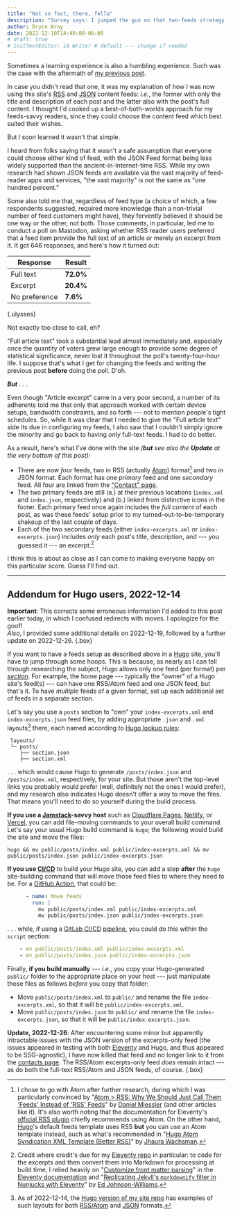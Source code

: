 ```yaml
---
title: "Not so fast, there, fella"
description: "Survey says: I jumped the gun on that two-feeds strategy I mentioned in the previous post."
author: Bryce Wray
date: 2022-12-10T14:40:00-06:00
# draft: true
# initTextEditor: iA Writer # default --- change if needed
---
```


Sometimes a learning experience is also a humbling experience. Such was the case with the aftermath of [my previous post](/posts/2022/12/why-have-both-rss-json-feeds/).
<!--more-->

In case you didn't read that one, it was my explanation of how I was now using this site's [RSS](https://www.rssboard.org/rss-specification) and [JSON](https://jsonfeed.org/) content feeds: *i.e.*, the former with only the title and description of each post and the latter also with the post's full content. I thought I'd cooked up a best-of-both-worlds approach for my feeds-savvy readers, since they could choose the content feed which best suited their wishes.

But I soon learned it wasn't that simple.

I heard from folks saying that it wasn't a safe assumption that everyone could choose either kind of feed, with the JSON Feed format being less widely supported than the ancient-in-Internet-time RSS. While my own research had shown JSON feeds are available via the vast majority of feed-reader apps and services, "the vast majority" is not the same as "one hundred percent."

Some also told me that, regardless of feed type (a choice of which, a few respondents suggested, required more knowledge than a non-trivial number of feed customers might have), they fervently believed it should be one way or the other, not both. Those comments, in particular, led me to conduct a poll on Mastodon, asking whether RSS reader users preferred that a feed item provide the full text of an article or merely an excerpt from it. It got 646 responses, and here's how it turned out:

| Response      | Result    |
| ------------- | --------- |
| Full text     | **72.0%** |
| Excerpt       | **20.4%** |
| No preference | **7.6%**  |

{.ulysses}

<!--
https://fosstodon.org/@BryceWrayTX/109485575488763076
Final results:
- Full article text: 72.0% (screen: 72%)
- Article excerpt:   20.4% (screen: 20%)
- No preference:      7.6% (screen:  8%)
Total votes: 646 people
-->

Not exactly too close to call, eh?

"Full article text" took a substantial lead almost immediately and, especially once the quantity of voters grew large enough to provide some degree of statistical significance, never lost it throughout the poll's twenty-four-hour life. I suppose that's what I get for changing the feeds and writing the previous post **before** doing the poll. D'oh.

***But*** . . .

Even though "Article excerpt" came in a very poor second, a number of its adherents told me that only that approach worked with certain device setups, bandwidth constraints, and so forth --- not to mention people's tight schedules. So, while it was clear that I needed to give the "Full article text" side its due in configuring my feeds, I also saw that I couldn't simply ignore the minority and go back to having *only* full-text feeds. I had to do better.

As a result, here's what I've done with the site *(**but** see also the **Update** at the very bottom of this post)*:

- There are now *four* feeds, two in RSS (actually [Atom](https://en.wikipedia.org/wiki/Atom_(web_standard))) format[^Atom] and two in JSON format. Each format has one *primary* feed and one *secondary* feed. All four are linked from the ["Contact" page](/contact/).
- The two primary feeds are still (a.) at their previous locations (`index.xml` and `index.json`, respectively) and (b.) linked from distinctive icons in the footer. Each primary feed once again includes the *full content* of each post, as was these feeds' setup prior to my turned-out-to-be-temporary shakeup of the last couple of days.
- Each of the two secondary feeds (either `index-excerpts.xml` or `index-excerpts.json`) includes *only* each post's title, description, and --- you guessed it --- an excerpt.[^credit]

[^Atom]: I chose to go with Atom after further research, during which I was particularly convinced by "[Atom > RSS: Why We Should Just Call Them 'Feeds' Instead of 'RSS' Feeds](https://danielmiessler.com/blog/atom-rss-why-we-should-just-call-them-feeds-instead-of-rss-feeds/)" by [Daniel Miessler](https://danielmiessler.com/) (and other articles like it). It's also worth noting that the documentation for Eleventy's [official RSS plugin](https://www.11ty.dev/docs/plugins/rss/) chiefly recommends using Atom. On the other hand, [Hugo](https://gohugo.io)'s default feeds template uses RSS **but** you can use an Atom template instead, such as what's recommended in "[Hugo Atom Syndication XML Template (Better RSS)](https://www.jhaurawachsman.com/hugo-atom-syndication-xml-template/)" by [Jhaura Wachsman](https://www.jhaurawachsman.com/).

[^credit]: Credit where credit's due for my [Eleventy repo](https://github.com/brycewray/eleventy_site) in particular: to code for the excerpts and then convert them into Markdown for processing at build time, I relied heavily on "[Customize front matter parsing](https://www.11ty.dev/docs/data-frontmatter-customize/)" in the [Eleventy documentation](https://11ty.dev/docs/) and "[Replicating Jekyll's `markdownify` filter in Nunjucks with Eleventy](https://edjohnsonwilliams.co.uk/blog/2019-05-04-replicating-jekylls-markdownify-filter-in-nunjucks-with-eleventy/)" by [Ed Johnson-Williams](https://edjohnsonwilliams.co.uk/).

I think this is about as close as I can come to making everyone happy on this particular score. Guess I'll find out.

----

## Addendum for Hugo users, 2022-12-14

**Important**: This corrects some erroneous information I'd added to this post earlier today, in which I confused redirects with moves. I apologize for the goof!\
*Also*, I provided some additional details on 2022-12-19, followed by a further update on 2022-12-26.
{.box}

If you want to have a feeds setup as described above in a [Hugo](https://gohugo.io) site, you'll have to jump through some hoops. This is because, as nearly as I can tell through researching the subject, Hugo allows only one feed (per format) per *[section](https://gohugo.io/content-management/sections/)*. For example, the home page --- typically the "owner" of a Hugo site's feed(s) --- can have one RSS/Atom feed and one JSON feed, but that's it. To have *multiple* feeds of a given format, set up each additional set of feeds in a separate section.

Let's say you use a `posts` section to "own" your `index-excerpts.xml` and `index-excerpts.json` feed files, by adding appropriate `.json` and `.xml` layouts[^excerptExamples] there, each named according to [Hugo lookup rules](https://gohugo.io/templates/lookup-order/#examples-layout-lookup-for-section-pages):

[^excerptExamples]: As of 2022-12-14, the [Hugo version of my site repo](https://github.com/brycewray/hugo_site) has examples of such layouts for both [RSS/Atom](https://github.com/brycewray/hugo_site/blob/main/layouts/posts/section.xml) and [JSON](https://github.com/brycewray/hugo_site/blob/main/layouts/posts/section.json) formats.

```plaintext
 layouts/
 └─ posts/
    ├── section.json
    ├── section.xml
```

. . . which would cause Hugo to generate `/posts/index.json` and `/posts/index.xml`, respectively, for your site. But those aren't the top-level links you probably would prefer (well, definitely not the ones I would prefer), and my research also indicates Hugo doesn't offer a way to move the files. That means you'll need to do so yourself during the build process.

**If you use a [Jamstack](https://jamstack.org)-savvy host** such as [Cloudflare Pages](https://pages.cloudflare.com), [Netlify](https://netlify.com), or [Vercel](https://vercel.com), you can add file-moving commands to your overall build command. Let's say your usual Hugo build command is `hugo`; the following would build the site and move the files:

```plaintext
hugo && mv public/posts/index.xml public/index-excerpts.xml && mv public/posts/index.json public/index-excerpts.json
```

**If you use [CI/CD](https://www.infoworld.com/article/3271126/what-is-cicd-continuous-integration-and-continuous-delivery-explained.html)** to build your Hugo site, you can add a step **after** the `hugo` site-building command that will move those feed files to where they need to be. For a [GitHub Action](https://github.com/features/actions/), that could be:

```yml
      - name: Move feeds
        run: |
          mv public/posts/index.xml public/index-excerpts.xml
          mv public/posts/index.json public/index-excerpts.json
```

. . . while, if using a [GitLab CI/CD](https://docs.gitlab.com/ee/ci/) [pipeline](https://docs.gitlab.com/ee/ci/pipelines/), you could do this within the `script` section:

```yml
    - mv public/posts/index.xml public/index-excerpts.xml
    - mv public/posts/index.json public/index-excerpts.json
```

Finally, **if you build manually** --- *i.e.*, you copy your Hugo-generated `public/` folder to the appropriate place on your host --- just manipulate those files as follows *before* you copy that folder:

- Move `public/posts/index.xml` to `public/` and rename the file `index-excerpts.xml`, so that it will be `public/index-excerpts.xml`.
- Move `public/posts/index.json` to `public/` and rename the file `index-excerpts.json`, so that it will be `public/index-excerpts.json`.

**Update, 2022-12-26**: After encountering some minor but apparently intractable issues with the JSON version of the excerpts-only feed (the issues appeared in testing with both [Eleventy](https://11ty.dev) and Hugo, and thus appeared to be SSG-agnostic), I have now killed that feed and no longer link to it from the [contacts page](/contacts). The RSS/Atom excerpts-only feed *does* remain intact --- as do both the full-text RSS/Atom and JSON feeds, of course.
{.box}
